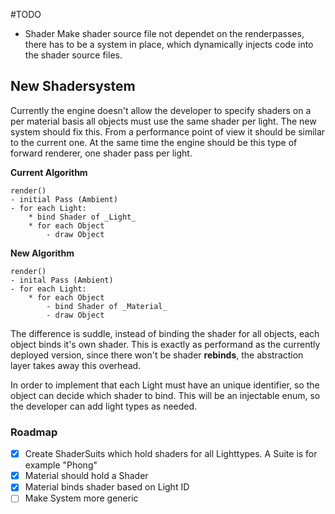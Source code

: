#TODO
- Shader
    Make shader source file not dependet on the renderpasses,
    there has to be a system in place, which dynamically injects code into the shader source files.
    

## New Shadersystem

Currently the engine doesn't allow the developer to specify shaders on a per material basis
all objects must use the same shader per light. The new system should fix this.
From a performance point of view it should be similar to the current one. At the same time
the engine should be this type of forward renderer, one shader pass per light.

**Current Algorithm**

    render()
    - initial Pass (Ambient)
    - for each Light:
        * bind Shader of _Light_
        * for each Object
            - draw Object
            
**New Algorithm**

    render()
    - inital Pass (Ambient)
    - for each Light:
        * for each Object
            - bind Shader of _Material_
            - draw Object


The difference is suddle, instead of binding the shader for all objects, each object binds it's own shader.
This is exactly as performand as the currently deployed version, since there won't be shader **rebinds**,
the abstraction layer takes away this overhead.

In order to implement that each Light must have an unique identifier, so the object can decide which shader to bind.
This will be an injectable enum, so the developer can add light types as needed.

### Roadmap

- [x] Create ShaderSuits which hold shaders for all Lighttypes. A Suite is for example "Phong"
- [x] Material should hold a Shader
- [x] Material binds shader based on Light ID
- [ ] Make System more generic
